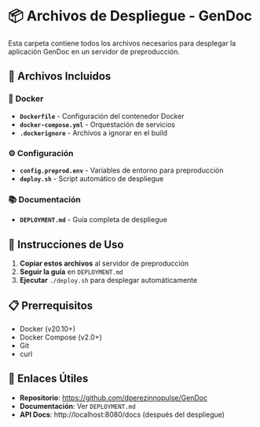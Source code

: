 # 📦 Archivos de Despliegue - GenDoc

Esta carpeta contiene todos los archivos necesarios para desplegar la aplicación GenDoc en un servidor de preproducción.

## 📁 Archivos Incluidos

### 🐳 **Docker**
- **`Dockerfile`** - Configuración del contenedor Docker
- **`docker-compose.yml`** - Orquestación de servicios
- **`.dockerignore`** - Archivos a ignorar en el build

### ⚙️ **Configuración**
- **`config.preprod.env`** - Variables de entorno para preproducción
- **`deploy.sh`** - Script automático de despliegue

### 📚 **Documentación**
- **`DEPLOYMENT.md`** - Guía completa de despliegue

## 🚀 Instrucciones de Uso

1. **Copiar estos archivos** al servidor de preproducción
2. **Seguir la guía** en `DEPLOYMENT.md`
3. **Ejecutar** `./deploy.sh` para desplegar automáticamente

## 📋 Prerrequisitos

- Docker (v20.10+)
- Docker Compose (v2.0+)
- Git
- curl

## 🔗 Enlaces Útiles

- **Repositorio**: https://github.com/dperezinnopulse/GenDoc
- **Documentación**: Ver `DEPLOYMENT.md`
- **API Docs**: http://localhost:8080/docs (después del despliegue)
